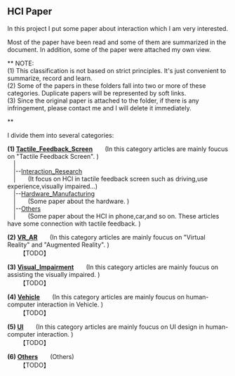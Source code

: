 ## HCI Paper ##
In this project I put some paper about interaction which I am very interested.

Most of the paper have been read and some of them are summarized in the document. 
In addition, some of the paper were attached my own view.

** 
NOTE:   
(1) This classification is not based on strict principles. It's just convenient to summarize, record and learn.  
(2) Some of the papers in these folders fall into two or more of these categories. Duplicate papers will be represented by soft links.  
(3) Since the original paper is attached to the folder, if there is any infringement, please contact me and I will delete it immediately.  

**
  
I divide them into several categories:
    
**(1) [Tactile_Feedback_Screen](https://github.com/ashjpo/HCI_paper/tree/master/Tactile_Feedback_Screen)**&ensp;&ensp;&ensp;&ensp;(In this category articles are mainly foucus on "Tactile Feedback Screen". )  
    &ensp;&ensp;|        
    &ensp;&ensp;|--[Interaction_Research](https://github.com/ashjpo/HCI_paper/tree/master/Tactile_Feedback_Screen/Interaction_Research)  
    &ensp;&ensp;|&ensp;&ensp;&ensp;&ensp;(It focus on HCI in tactile feedback screen such as driving,use experience,visually impaired...)  
    &ensp;&ensp;|--[Hardware_Manufacturing](https://github.com/ashjpo/HCI_paper/tree/master/Tactile_Feedback_Screen/Hardware_Manufacturing)   
    &ensp;&ensp;|&ensp;&ensp;&ensp;&ensp;(Some paper about the hardware. )  
    &ensp;&ensp;|--[Others](https://github.com/ashjpo/HCI_paper/tree/master/Tactile_Feedback_Screen/Others)    
    &ensp;&ensp;|&ensp;&ensp;&ensp;&ensp;(Some paper about the HCI in phone,car,and so on. These articles have some connection with tactile feedback. )  
  
  


  
**(2) [VR_AR](https://github.com/ashjpo/HCI_paper/tree/master/VR_AR)**&ensp;&ensp;&ensp;&ensp;(In this category articles are mainly foucus on "Virtual Reality" and "Augmented Reality". )  
&ensp;&ensp;&ensp;&ensp;【TODO】
  
  


  
**(3) [Visual_Impairment](https://github.com/ashjpo/HCI_paper/tree/master/Visual_Impairment)**&ensp;&ensp;&ensp;&ensp;(In this category articles are mainly foucus on assisting the visually impaired. )  
&ensp;&ensp;&ensp;&ensp;【TODO】
  
  


  
**(4) [Vehicle](https://github.com/ashjpo/HCI_paper/tree/master/Vehicle)**&ensp;&ensp;&ensp;&ensp;(In this category articles are mainly foucus on human-computer interaction in Vehicle. )  
&ensp;&ensp;&ensp;&ensp;【TODO】    
  
  


  
**(5) [UI](https://github.com/ashjpo/HCI_paper/tree/master/UI)**&ensp;&ensp;&ensp;&ensp;(In this category articles are mainly foucus on UI design in human-computer interaction. )  
&ensp;&ensp;&ensp;&ensp;【TODO】    
  
  


  
**(6) [Others](https://github.com/ashjpo/HCI_paper/tree/master/Others)**&ensp;&ensp;&ensp;&ensp;(Others)  
&ensp;&ensp;&ensp;&ensp;【TODO】    